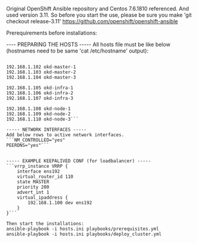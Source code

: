 Original OpenShift Ansible repository and Centos 7.6.1810 referenced. And used version 3.11. So before you start the use, please be sure you make 'git checkout release-3.11'
https://github.com/openshift/openshift-ansible

Prerequirements before installations:

---- PREPARING THE HOSTS -----
All hosts file must be like below (hostnames need to be same 'cat /etc/hostname' output):
```192.168.1.101 okd-loadbalancer ahmetmyuksel.local

192.168.1.102 okd-master-1
192.168.1.103 okd-master-2
192.168.1.104 okd-master-3

192.168.1.105 okd-infra-1
192.168.1.106 okd-infra-2
192.168.1.107 okd-infra-3

192.168.1.108 okd-node-1
192.168.1.109 okd-node-2
192.168.1.110 okd-node-3```

----- NETWORK INTERFACES -----
Add below rows to active network interfaces.
```NM_CONTROLLED="yes"
PEERDNS="yes"```


----- EXAMPLE KEEPALIVED CONF (for loadbalancer) -----
```vrrp_instance VRRP {
    interface ens192
    virtual_router_id 110
    state MASTER
    priority 200
    advert_int 1
    virtual_ipaddress {
        192.168.1.100 dev ens192
    }
}```

Then start the installations:
ansible-playbook -i hosts.ini playbooks/prerequisites.yml
ansible-playbook -i hosts.ini playbooks/deploy_cluster.yml
